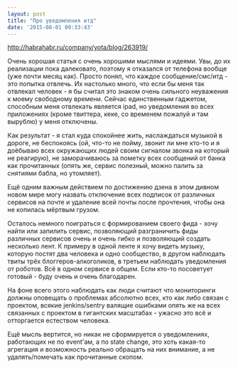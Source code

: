 ```yaml
---
layout: post
title: "Про уведомления итд"
date: '2015-08-01 09:33:43'
---
```


http://habrahabr.ru/company/yota/blog/263919/

Очень хорошая статья с очень хорошими мыслями и идеями. Увы, до их реализации пока далековато, поэтому я отказался от телефона вообще (уже почти месяц как). Просто понял, что каждое сообщение/смс/итд - это попытка отвлечь. Их настолько много, что если бы меня так отвлекал человек - я бы считал это знаком очень сильного неуважения к моему свободному времени. Сейчас единственным гаджетом, способным меня отвлекать является ipad, но уведомления во всех приложениях (кроме твиттера, кеке, со временем пожалуй и там вырублю) у меня отключены.

Как результат - я стал куда спокойнее жить, наслаждаться музыкой в дороге, не беспокоясь (ой, что-то не пойму, звонит ли мне кто-то и я доёбываю всех окружающих людей своим сигналом звонка на который не реагирую), не заморачиваюсь за пометку всех сообщений от банка как прочитанных (опять же, сервис полезный, можно палить за снятиями бабла, но утомляет).

Ещё одним важным действием по достижению дзена в этом дивном новом мире могу назвать отключение всех подписок от различных сервисов на почте и удаление всей почты после прочтения, чтобы она не копилась мёртвым грузом.

Осталось немного поиграться с формированием своего фида - хочу найти или запилить сервис, позволяющий разграничить фиды различных сервисов очень и очень гибко и позволяющий создать несколько лент. К примеру в одной ленте я хочу видеть музыку, которую постят два человека и одно сообщество, в другом наблюдать твиты трёх блоггеров-алкоголиков, в третьем наблюдать уведомления от роботов. Всё в одном сервисе в общем. Если кто-то посоветует готовый - буду очень и очень благодарен.

На фоне всего этого наблюдать как люди считают что мониторинги должны оповещать о проблемах абсолютно всех, кто как либо связан с проектом, всякие jenkins/sentry валящие ошибками опять же на всех связанных с проектом в гигантских масштабах - ужасно это всё и отторгается естеством человека.

Ещё мысль вертится, но никак не сформируется о уведомлениях, работающих не по event'ам, а по state change, это хоть какая-то агрегация и возможность реально обращать на них внимание, а не удалять/помечать как прочитанные скопом.
